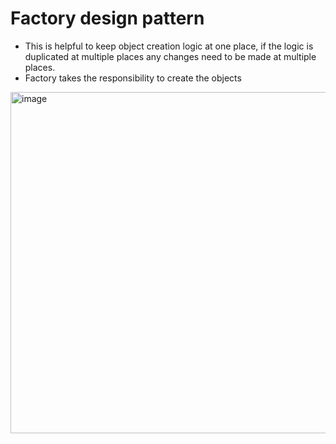 # Factory design pattern

- This is helpful to keep object creation logic at one place, if the logic is duplicated at multiple places any changes need to be made at multiple places.
- Factory takes the responsibility to create the objects

<img width="1104" height="546" alt="image" src="https://github.com/user-attachments/assets/f31ad48f-7293-4425-9798-863f7f4bac1c" />
